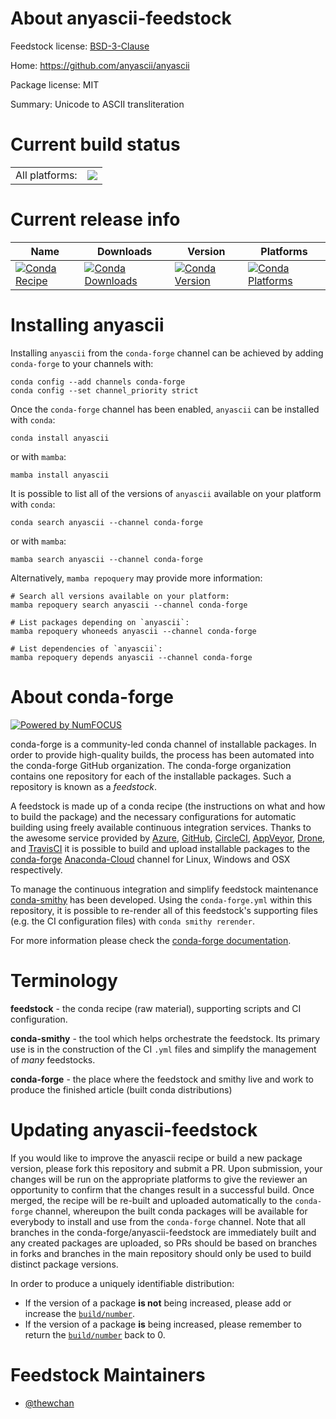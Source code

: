 About anyascii-feedstock
========================

Feedstock license: [BSD-3-Clause](https://github.com/conda-forge/anyascii-feedstock/blob/main/LICENSE.txt)

Home: https://github.com/anyascii/anyascii

Package license: MIT

Summary: Unicode to ASCII transliteration

Current build status
====================


<table><tr><td>All platforms:</td>
    <td>
      <a href="https://dev.azure.com/conda-forge/feedstock-builds/_build/latest?definitionId=14104&branchName=main">
        <img src="https://dev.azure.com/conda-forge/feedstock-builds/_apis/build/status/anyascii-feedstock?branchName=main">
      </a>
    </td>
  </tr>
</table>

Current release info
====================

| Name | Downloads | Version | Platforms |
| --- | --- | --- | --- |
| [![Conda Recipe](https://img.shields.io/badge/recipe-anyascii-green.svg)](https://anaconda.org/conda-forge/anyascii) | [![Conda Downloads](https://img.shields.io/conda/dn/conda-forge/anyascii.svg)](https://anaconda.org/conda-forge/anyascii) | [![Conda Version](https://img.shields.io/conda/vn/conda-forge/anyascii.svg)](https://anaconda.org/conda-forge/anyascii) | [![Conda Platforms](https://img.shields.io/conda/pn/conda-forge/anyascii.svg)](https://anaconda.org/conda-forge/anyascii) |

Installing anyascii
===================

Installing `anyascii` from the `conda-forge` channel can be achieved by adding `conda-forge` to your channels with:

```
conda config --add channels conda-forge
conda config --set channel_priority strict
```

Once the `conda-forge` channel has been enabled, `anyascii` can be installed with `conda`:

```
conda install anyascii
```

or with `mamba`:

```
mamba install anyascii
```

It is possible to list all of the versions of `anyascii` available on your platform with `conda`:

```
conda search anyascii --channel conda-forge
```

or with `mamba`:

```
mamba search anyascii --channel conda-forge
```

Alternatively, `mamba repoquery` may provide more information:

```
# Search all versions available on your platform:
mamba repoquery search anyascii --channel conda-forge

# List packages depending on `anyascii`:
mamba repoquery whoneeds anyascii --channel conda-forge

# List dependencies of `anyascii`:
mamba repoquery depends anyascii --channel conda-forge
```


About conda-forge
=================

[![Powered by
NumFOCUS](https://img.shields.io/badge/powered%20by-NumFOCUS-orange.svg?style=flat&colorA=E1523D&colorB=007D8A)](https://numfocus.org)

conda-forge is a community-led conda channel of installable packages.
In order to provide high-quality builds, the process has been automated into the
conda-forge GitHub organization. The conda-forge organization contains one repository
for each of the installable packages. Such a repository is known as a *feedstock*.

A feedstock is made up of a conda recipe (the instructions on what and how to build
the package) and the necessary configurations for automatic building using freely
available continuous integration services. Thanks to the awesome service provided by
[Azure](https://azure.microsoft.com/en-us/services/devops/), [GitHub](https://github.com/),
[CircleCI](https://circleci.com/), [AppVeyor](https://www.appveyor.com/),
[Drone](https://cloud.drone.io/welcome), and [TravisCI](https://travis-ci.com/)
it is possible to build and upload installable packages to the
[conda-forge](https://anaconda.org/conda-forge) [Anaconda-Cloud](https://anaconda.org/)
channel for Linux, Windows and OSX respectively.

To manage the continuous integration and simplify feedstock maintenance
[conda-smithy](https://github.com/conda-forge/conda-smithy) has been developed.
Using the ``conda-forge.yml`` within this repository, it is possible to re-render all of
this feedstock's supporting files (e.g. the CI configuration files) with ``conda smithy rerender``.

For more information please check the [conda-forge documentation](https://conda-forge.org/docs/).

Terminology
===========

**feedstock** - the conda recipe (raw material), supporting scripts and CI configuration.

**conda-smithy** - the tool which helps orchestrate the feedstock.
                   Its primary use is in the construction of the CI ``.yml`` files
                   and simplify the management of *many* feedstocks.

**conda-forge** - the place where the feedstock and smithy live and work to
                  produce the finished article (built conda distributions)


Updating anyascii-feedstock
===========================

If you would like to improve the anyascii recipe or build a new
package version, please fork this repository and submit a PR. Upon submission,
your changes will be run on the appropriate platforms to give the reviewer an
opportunity to confirm that the changes result in a successful build. Once
merged, the recipe will be re-built and uploaded automatically to the
`conda-forge` channel, whereupon the built conda packages will be available for
everybody to install and use from the `conda-forge` channel.
Note that all branches in the conda-forge/anyascii-feedstock are
immediately built and any created packages are uploaded, so PRs should be based
on branches in forks and branches in the main repository should only be used to
build distinct package versions.

In order to produce a uniquely identifiable distribution:
 * If the version of a package **is not** being increased, please add or increase
   the [``build/number``](https://docs.conda.io/projects/conda-build/en/latest/resources/define-metadata.html#build-number-and-string).
 * If the version of a package **is** being increased, please remember to return
   the [``build/number``](https://docs.conda.io/projects/conda-build/en/latest/resources/define-metadata.html#build-number-and-string)
   back to 0.

Feedstock Maintainers
=====================

* [@thewchan](https://github.com/thewchan/)

